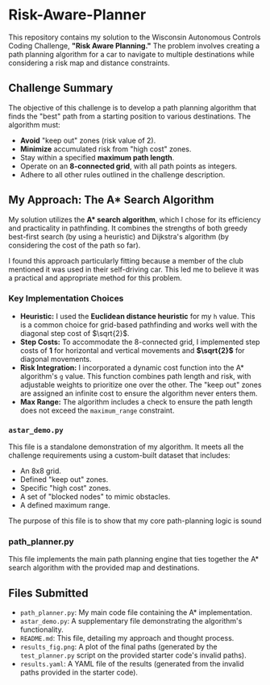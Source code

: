 # Risk-Aware-Planner

This repository contains my solution to the Wisconsin Autonomous Controls Coding Challenge, **"Risk Aware Planning."** The problem involves creating a path planning algorithm for a car to navigate to multiple destinations while considering a risk map and distance constraints.

## Challenge Summary

The objective of this challenge is to develop a path planning algorithm that finds the "best" path from a starting position to various destinations. The algorithm must:

-   **Avoid** "keep out" zones (risk value of 2).
-   **Minimize** accumulated risk from "high cost" zones.
-   Stay within a specified **maximum path length**.
-   Operate on an **8-connected grid**, with all path points as integers.
-   Adhere to all other rules outlined in the challenge description.

## My Approach: The A\* Search Algorithm

My solution utilizes the **A\* search algorithm**, which I chose for its efficiency and practicality in pathfinding. It combines the strengths of both greedy best-first search (by using a heuristic) and Dijkstra's algorithm (by considering the cost of the path so far).

I found this approach particularly fitting because a member of the club mentioned it was used in their self-driving car. This led me to believe it was a practical and appropriate method for this problem.

### Key Implementation Choices

-   **Heuristic:** I used the **Euclidean distance heuristic** for my `h` value. This is a common choice for grid-based pathfinding and works well with the diagonal step cost of $\sqrt{2}$.
-   **Step Costs:** To accommodate the 8-connected grid, I implemented step costs of **1** for horizontal and vertical movements and **$\sqrt{2}$** for diagonal movements.
-   **Risk Integration:** I incorporated a dynamic cost function into the A\* algorithm's `g` value. This function combines path length and risk, with adjustable weights to prioritize one over the other. The "keep out" zones are assigned an infinite cost to ensure the algorithm never enters them.
-   **Max Range:** The algorithm includes a check to ensure the path length does not exceed the `maximum_range` constraint.



### **`astar_demo.py`**

This file is a standalone demonstration of my algorithm. It meets all the challenge requirements using a custom-built dataset that includes:
-   An 8x8 grid.
-   Defined "keep out" zones.
-   Specific "high cost" zones.
-   A set of "blocked nodes" to mimic obstacles.
-   A defined maximum range.

The purpose of this file is to show that my core path-planning logic is sound


### path_planner.py

This file implements the main path planning engine that ties together the A* search algorithm with the provided map and destinations.


## Files Submitted

-   `path_planner.py`: My main code file containing the A* implementation.
-   `astar_demo.py`: A supplementary file demonstrating the algorithm's functionality.
-   `README.md`: This file, detailing my approach and thought process.
-   `results_fig.png`: A plot of the final paths (generated by the `test_planner.py` script on the provided starter code's invalid paths).
-   `results.yaml`: A YAML file of the results (generated from the invalid paths provided in the starter code).


